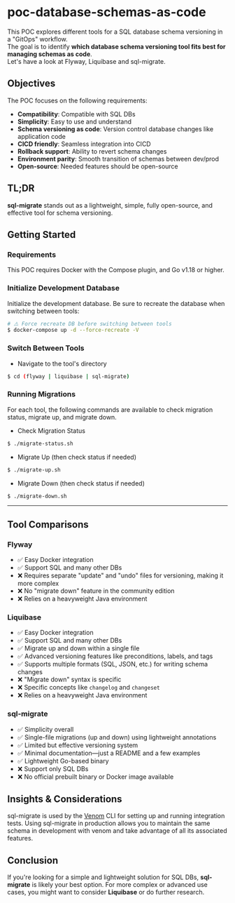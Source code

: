 # poc-database-schemas-as-code

This POC explores different tools for a SQL database schema versioning in a "GitOps" workflow.  
The goal is to identify **which database schema versioning tool fits best for managing schemas as code**.  
Let's have a look at Flyway, Liquibase and sql-migrate.

## Objectives

The POC focuses on the following requirements:

- **Compatibility**: Compatible with SQL DBs
- **Simplicity**: Easy to use and understand
- **Schema versioning as code**: Version control database changes like application code
- **CICD friendly**: Seamless integration into CICD
- **Rollback support**: Ability to revert schema changes
- **Environment parity**: Smooth transition of schemas between dev/prod
- **Open-source**: Needed features should be open-source

## TL;DR

**sql-migrate** stands out as a lightweight, simple, fully open-source, and effective tool for schema versioning.

## Getting Started

### Requirements

This POC requires Docker with the Compose plugin, and Go v1.18 or higher.

### Initialize Development Database

Initialize the development database. Be sure to recreate the database when switching between tools:

```bash
# ⚠️ Force recreate DB before switching between tools
$ docker-compose up -d --force-recreate -V
```

### Switch Between Tools

- Navigate to the tool's directory
```bash
$ cd (flyway | liquibase | sql-migrate)
```

### Running Migrations

For each tool, the following commands are available to check migration status, migrate up, and migrate down.

- Check Migration Status
```bash
$ ./migrate-status.sh
```

- Migrate Up (then check status if needed)
```bash
$ ./migrate-up.sh
```

- Migrate Down (then check status if needed)
```bash
$ ./migrate-down.sh
```

---

## Tool Comparisons

### Flyway

- ✅ Easy Docker integration
- ✅ Support SQL and many other DBs
- ❌ Requires separate "update" and "undo" files for versioning, making it more complex
- ❌ No "migrate down" feature in the community edition
- ❌ Relies on a heavyweight Java environment

### Liquibase

- ✅ Easy Docker integration
- ✅ Support SQL and many other DBs
- ✅ Migrate up and down within a single file
- ✅ Advanced versioning features like preconditions, labels, and tags
- ✅ Supports multiple formats (SQL, JSON, etc.) for writing schema changes
- ❌ "Migrate down" syntax is specific
- ❌ Specific concepts like `changelog` and `changeset`
- ❌ Relies on a heavyweight Java environment

### sql-migrate

- ✅ Simplicity overall
- ✅ Single-file migrations (up and down) using lightweight annotations
- ✅ Limited but effective versioning system
- ✅ Minimal documentation—just a README and a few examples
- ✅ Lightweight Go-based binary
- ❌ Support only SQL DBs
- ❌ No official prebuilt binary or Docker image available

## Insights & Considerations

sql-migrate is used by the [Venom](https://github.com/ovh/venom) CLI for setting up and running integration tests.
Using sql-migrate in production allows you to maintain the same schema in development with venom and take advantage of all its associated features.

## Conclusion

If you're looking for a simple and lightweight solution for SQL DBs, **sql-migrate** is likely your best option. For more complex or advanced use cases, you might want to consider **Liquibase** or do further research.
